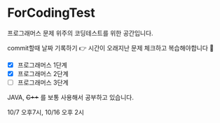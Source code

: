# ForCodingTest
프로그래머스 문제 위주의 코딩테스트를 위한 공간입니다.

commit할때 날짜 기록하기 :point_right: 시간이 오래지난 문제 체크하고 복습해야합니다 🐼

- [x] 프로그래머스 1단계
- [x] 프로그래머스 2단계
- [ ] 프로그래머스 3단계

JAVA, ~~C++~~ 를 보통 사용해서 공부하고 있습니다. 

10/7 오후7시, 10/16 오후 2시

